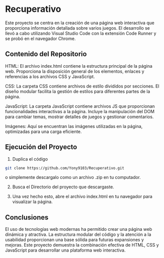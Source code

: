 # Recuperativo

Este proyecto se centra en la creación de una página web interactiva que proporciona información detallada sobre varios juegos. El desarrollo se llevó a cabo utilizando Visual Studio Code con la extensión Code Runner y se probó en el navegador Chrome.

## Contenido del Repositorio

HTML: El archivo index.html contiene la estructura principal de la página web. Proporciona la disposición general de los elementos, enlaces y referencias a los archivos CSS y JavaScript.

CSS: La carpeta CSS contiene archivos de estilo divididos por secciones. El diseño modular facilita la gestión de estilos para diferentes partes de la página.

JavaScript: La carpeta JavaScript contiene archivos JS que proporcionan funcionalidades interactivas a la página. Incluye la manipulación del DOM para cambiar temas, mostrar detalles de juegos y gestionar comentarios.

Imágenes: Aquí se encuentran las imágenes utilizadas en la página, optimizadas para una carga eficiente.


## Ejecución del Proyecto

1. Duplica el código 

```bash
git clone https://github.com/Yony9103/Recuperativo.git
```
o simplemente descargalo como un archivo .zip en tu computador.

2. Busca el Directorio del proyecto que descargaste.

3. Una vez hecho esto, abre el archivo index.html en tu navegador para visualizar la página.

## Conclusiones
El uso de tecnologías web modernas ha permitido crear una página web dinámica y atractiva. La estructura modular del código y la atención a la usabilidad proporcionan una base sólida para futuras expansiones y mejoras. Este proyecto demuestra la combinación efectiva de HTML, CSS y JavaScript para desarrollar una plataforma web interactiva.
